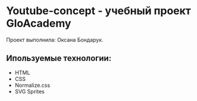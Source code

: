 # Youtube-concept - учебный проект GloAcademy
Проект выполнила: Оксана Бондарук.

## Ипользуемые технологии:
- HTML
- CSS
- Normalize.css
- SVG Sprites
